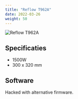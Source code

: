 ```yaml
---
title: "Reflow T962A"
date: 2022-03-26
weight: 50
---
```


![Reflow T962A](/images/reflow_tech168_t962a.jpg)


## Specificaties
* 1500W 
* 300 x 320 mm


## Software
Hacked with alternative firmware.